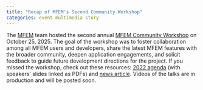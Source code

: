```yaml
---
title: "Recap of MFEM's Second Community Workshop"
categories: event multimedia story
---
```


The [MFEM](https://mfem.org) team hosted the second annual [MFEM Community Workshop](https://mfem.org/workshop/) on October 25, 2025. The goal of the workshop was to foster collaboration among all MFEM users and developers, share the latest MFEM features with the broader community, deepen application engagements, and solicit feedback to guide future development directions for the project. If you missed the workshop, check out these resources: [2022 agenda](https://mfem.org/workshop/) (with speakers' slides linked as PDFs) and [news article](https://computing.llnl.gov/about/newsroom/mfem-workshop-2022). Videos of the talks are in production and will be posted soon.
